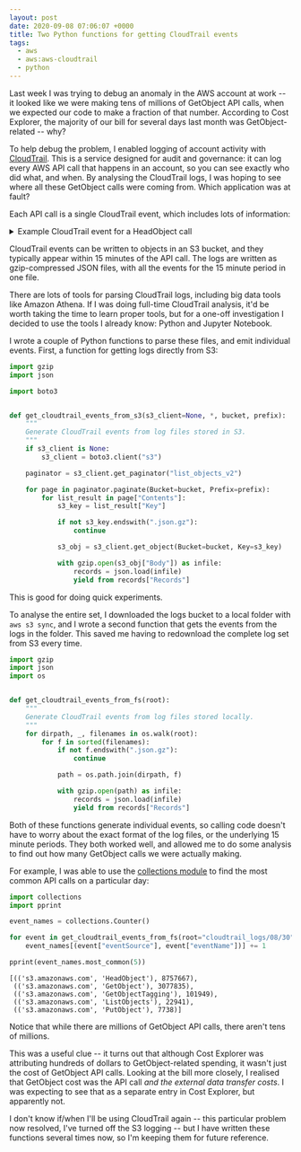```yaml
---
layout: post
date: 2020-09-08 07:06:07 +0000
title: Two Python functions for getting CloudTrail events
tags:
  - aws
  - aws:aws-cloudtrail
  - python
---
```


Last week I was trying to debug an anomaly in the AWS account at work -- it looked like we were making tens of millions of GetObject API calls, when we expected our code to make a fraction of that number.
According to Cost Explorer, the majority of our bill for several days last month was GetObject-related -- why?

To help debug the problem, I enabled logging of account activity with [CloudTrail](https://aws.amazon.com/cloudtrail/).
This is a service designed for audit and governance: it can log every AWS API call that happens in an account, so you can see exactly who did what, and when.
By analysing the CloudTrail logs, I was hoping to see where all these GetObject calls were coming from.
Which application was at fault?

Each API call is a single CloudTrail event, which includes lots of information:

<details>
<summary>Example CloudTrail event for a HeadObject call</summary>

{% highlight json %}
{
  "additionalEventData": {
    "AuthenticationMethod": "AuthHeader",
    "CipherSuite": "ECDHE-RSA-AES128-GCM-SHA256",
    "SignatureVersion": "SigV4",
    "bytesTransferredIn": 0.0,
    "bytesTransferredOut": 0.0,
    "x-amz-id-2": "uPZKeSBqZ+u8Ob2LNwWXu5qZLj4hPOyrb8MuZRIP01KnRlh4qR9KRuyBzF2qSKTvm4FjepBw5s8="
  },
  "awsRegion": "eu-west-1",
  "eventCategory": "Data",
  "eventID": "bb96b75f-0047-4907-ae51-4e86f81bf71e",
  "eventName": "HeadObject",
  "eventSource": "s3.amazonaws.com",
  "eventTime": "2020-08-29T23:53:21Z",
  "eventType": "AwsApiCall",
  "eventVersion": "1.07",
  "managementEvent": false,
  "readOnly": true,
  "recipientAccountId": "975596993436",
  "requestID": "0970D894699EDB33",
  "requestParameters": {
    "Host": "wellcomecollection-storage.s3.eu-west-1.amazonaws.com",
    "bucketName": "wellcomecollection-storage",
    "key": "digitised/b29325493/v1/data/objects/b29325493_0003_0315.jp2"
  },
  "resources": [
    {
      "ARN": "arn:aws:s3:::wellcomecollection-storage/digitised/b29325493/v1/data/objects/b29325493_0003_0315.jp2",
      "type": "AWS::S3::Object"
    },
    {
      "ARN": "arn:aws:s3:::wellcomecollection-storage",
      "accountId": "975596993436",
      "type": "AWS::S3::Bucket"
    }
  ],
  "responseElements": null,
  "sourceIPAddress": "172.30.209.10",
  "userAgent": "[aws-sdk-java/1.11.504 Linux/4.14.186-146.268.amzn2.x86_64 OpenJDK_64-Bit_Server_VM/11.0.2+9-Debian-3bpo91 java/11.0.2 scala/2.12.10 exec-env/AWS_ECS_FARGATE]",
  "userIdentity": {
    "accessKeyId": "ASIA6GJQ4XOOE447BROR",
    "accountId": "975596993436",
    "arn": "arn:aws:sts::975596993436:assumed-role/storage-prod-bag-replicator_azure_task_role/99c28596f91341839c1d07da27b65fe2",
    "principalId": "AROA6GJQ4XOOHQZQZM5FX:99c28596f91341839c1d07da27b65fe2",
    "sessionContext": {
      "attributes": {
        "creationDate": "2020-08-29T21:56:45Z",
        "mfaAuthenticated": "false"
      },
      "sessionIssuer": {
        "accountId": "975596993436",
        "arn": "arn:aws:iam::975596993436:role/storage-prod-bag-replicator_azure_task_role",
        "principalId": "AROA6GJQ4XOOHQZQZM5FX",
        "type": "Role",
        "userName": "storage-prod-bag-replicator_azure_task_role"
      }
    },
    "type": "AssumedRole"
  },
  "vpcEndpointId": "vpce-0d4aa186edac65a21"
}
{% endhighlight %}
</details>

CloudTrail events can be written to objects in an S3 bucket, and they typically appear within 15 minutes of the API call.
The logs are written as gzip-compressed JSON files, with all the events for the 15 minute period in one file.

There are lots of tools for parsing CloudTrail logs, including big data tools like Amazon Athena.
If I was doing full-time CloudTrail analysis, it'd be worth taking the time to learn proper tools, but for a one-off investigation I decided to use the tools I already know: Python and Jupyter Notebook.

I wrote a couple of Python functions to parse these files, and emit individual events.
First, a function for getting logs directly from S3:

```python
import gzip
import json

import boto3


def get_cloudtrail_events_from_s3(s3_client=None, *, bucket, prefix):
    """
    Generate CloudTrail events from log files stored in S3.
    """
    if s3_client is None:
        s3_client = boto3.client("s3")

    paginator = s3_client.get_paginator("list_objects_v2")

    for page in paginator.paginate(Bucket=bucket, Prefix=prefix):
        for list_result in page["Contents"]:
            s3_key = list_result["Key"]

            if not s3_key.endswith(".json.gz"):
                continue

            s3_obj = s3_client.get_object(Bucket=bucket, Key=s3_key)

            with gzip.open(s3_obj["Body"]) as infile:
                records = json.load(infile)
                yield from records["Records"]
```

This is good for doing quick experiments.

To analyse the entire set, I downloaded the logs bucket to a local folder with `aws s3 sync`, and I wrote a second function that gets the events from the logs in the folder.
This saved me having to redownload the complete log set from S3 every time.

```python
import gzip
import json
import os


def get_cloudtrail_events_from_fs(root):
    """
    Generate CloudTrail events from log files stored locally.
    """
    for dirpath, _, filenames in os.walk(root):
        for f in sorted(filenames):
            if not f.endswith(".json.gz"):
                continue

            path = os.path.join(dirpath, f)

            with gzip.open(path) as infile:
                records = json.load(infile)
                yield from records["Records"]
```

Both of these functions generate individual events, so calling code doesn't have to worry about the exact format of the log files, or the underlying 15 minute periods.
They both worked well, and allowed me to do some analysis to find out how many GetObject calls we were actually making.

For example, I was able to use the [collections module](https://docs.python.org/3/library/collections.html) to find the most common API calls on a particular day:

```python
import collections
import pprint

event_names = collections.Counter()

for event in get_cloudtrail_events_from_fs(root="cloudtrail_logs/08/30"):
    event_names[(event["eventSource"], event["eventName"])] += 1

pprint(event_names.most_common(5))
```

```
[(('s3.amazonaws.com', 'HeadObject'), 8757667),
 (('s3.amazonaws.com', 'GetObject'), 3077835),
 (('s3.amazonaws.com', 'GetObjectTagging'), 101949),
 (('s3.amazonaws.com', 'ListObjects'), 22941),
 (('s3.amazonaws.com', 'PutObject'), 7738)]
```

Notice that while there are millions of GetObject API calls, there aren't tens of millions.

This was a useful clue -- it turns out that although Cost Explorer was attributing hundreds of dollars to GetObject-related spending, it wasn't just the cost of GetObject API calls.
Looking at the bill more closely, I realised that GetObject cost was the API call *and the external data transfer costs*.
I was expecting to see that as a separate entry in Cost Explorer, but apparently not.

I don't know if/when I'll be using CloudTrail again -- this particular problem now resolved, I've turned off the S3 logging -- but I have written these functions several times now, so I'm keeping them for future reference.
